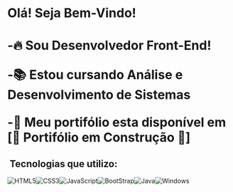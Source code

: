 <h1> Olá! Seja Bem-Vindo! <h1>

-🔥 Sou Desenvolvedor Front-End! <br>



-📚 Estou cursando Análise e Desenvolvimento de Sistemas
  
-🔨 Meu portifólio esta disponível em [🚨 Portifólio em Construção 🚨]
  
##  &nbsp;Tecnologias que utilizo:
<img src="https://img.shields.io/badge/HTML5-E34F26?style=for-the-badge&logo=html5&logoColor=white" alt="HTML5"><img src="https://img.shields.io/badge/CSS3-1572B6?style=for-the-badge&logo=css3&logoColor=white" alt="CSS3"><img src="https://img.shields.io/badge/JavaScript-F7DF1E?style=for-the-badge&logo=javascript&logoColor=black" alt="JavaScript"><img src="https://img.shields.io/badge/Bootstrap-563D7C?style=for-the-badge&logo=bootstrap&logoColor=white" alt="BootStrap"><img src="https://img.shields.io/badge/Java-ED8B00?style=for-the-badge&logo=java&logoColor=white" alt="Java"><img src="https://img.shields.io/badge/Windows-0078D6?style=for-the-badge&logo=windows&logoColor=white" alt="Windows">

  
  
